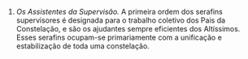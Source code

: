﻿1. <em>Os Assistentes da Supervisão.</em> A primeira ordem dos serafins supervisores é designada para o trabalho coletivo dos Pais da Constelação, e são os ajudantes sempre eficientes dos Altíssimos. Esses serafins ocupam-se primariamente com a unificação e estabilização de toda uma constelação.